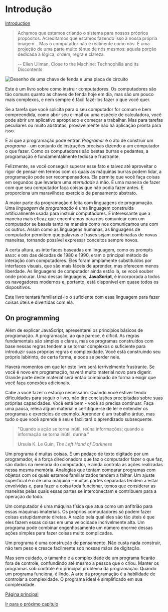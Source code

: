 # Introdução

[Introduction](https://eloquentjavascript.net/00_intro.html)

> Achamos que estamos criando o sistema para nossos próprios propósitos. Acreditamos que estamos fazendo isso à nossa própria imagem... Mas o computador não é realmente como nós. É uma projeção de uma parte muito tênue de nós mesmos: aquela porção dedicada à lógica, ordem, regra e clareza.
>
> -- Ellen Ullman, Close to the Machine: Technophilia and its Discontents

![Desenho de uma chave de fenda e uma placa de circuito](https://eloquentjavascript.net/img/chapter_picture_00.jpg)

Este é um livro sobre como instruir computadores. Os computadores são tão comuns quanto as chaves de fenda hoje em dia, mas são um pouco mais complexos, e nem sempre é fácil fazê-los fazer o que você quer.

Se a tarefa que você solicita para o seu computador for comum e bem compreendida, como abrir seu e-mail ou uma espécie de calculadora, você pode abrir um aplicativo apropriado e começar a trabalhar. Mas para tarefas peculiares ou muito abstratas, provavelmente não há aplicação pronta para isso.

É aí que a programação pode entrar. *Programar* é o ato de construir um *programa* - um conjunto de instruções precisas dizendo a um computador o que fazer. Como os computadores são bestas burras e pedantes, a programação é fundamentalmente tediosa e frustrante.

Felizmente, se você conseguir superar esse fato e talvez até aproveitar o rigor de pensar em termos com os quais as máquinas burras podem lidar, a programação pode ser recompensadora. Ela permite que você faça coisas em segundos que levariam uma *eternidade* à mão. É uma maneira de fazer com que seu computador faça coisas que não podia fazer antes. E proporciona um maravilhoso exercício de pensamento abstrato.

A maior parte da programação é feita com linguagens de programação. Uma *linguagem de programação* é uma linguagem construída artificialmente usada para instruir computadores. É interessante que a maneira mais eficaz que encontramos para nos comunicar com um computador se baseia tanto na maneira como nos comunicamos uns com os outros. Assim como as linguagens humanas, as linguagens de computador permitem que palavras e frases sejam combinadas de novas maneiras, tornando possível expressar conceitos sempre novos.

A certa altura, as interfaces baseadas em linguagem, como os prompts `BASIC` e `DOS` das décadas de 1980 e 1990, eram o principal método de interação com computadores. Eles foram amplamente substituídos por interfaces visuais, que são mais fáceis de aprender, mas oferecem menos liberdade. As linguagens de computador ainda estão lá, se você souber onde procurar. Uma dessas linguagens, **JavaScript**, é incorporada a todos os navegadores modernos e, portanto, está disponível em quase todos os dispositivos.

Este livro tentará familiarizá-lo o suficiente com essa linguagem para fazer coisas úteis e divertidas com ela.

## On programming

Além de explicar JavaScript, apresentarei os princípios básicos de programação. A programação, ao que parece, é difícil. As regras fundamentais são simples e claras, mas os programas construídos com base nessas regras tendem a se tornar complexos o suficiente para introduzir suas próprias regras e complexidade. Você está construindo seu próprio labirinto, de certa forma, e pode se perder nele.

Haverá momentos em que ler este livro será terrivelmente frustrante. Se você é novo em programação, haverá muito material novo para digerir. Grande parte deste material será então combinado de forma a exigir que você faça conexões adicionais.

Cabe a você fazer o esforço necessário. Quando você estiver tendo dificuldades para seguir o livro, não tire conclusões precipitadas sobre suas próprias capacidades. Você está bem - você só precisa continuar. Faça uma pausa, releia algum material e certifique-se de ler e entender os programas e exercícios de exemplo. Aprender é um trabalho árduo, mas tudo o que você aprende é seu e facilitará o aprendizado subsequente.

>"Quando a ação se torna inútil, reúna informações; quando a informação se torna inútil, durma."
>
> Ursula K. Le Guin, *The Left Hand of Darkness*

Um programa é muitas coisas. É um pedaço de texto digitado por um programador, é a força direcionadora que faz o computador fazer o que faz, são dados na memória do computador, e ainda controla as ações realizadas nessa mesma memória. Analogias que tentam comparar programas com objetos com os quais estamos familiarizados tendem a falhar. Um ajuste superficial é o de uma máquina – muitas partes separadas tendem a estar envolvidas e, para fazer a coisa toda funcionar, temos que considerar as maneiras pelas quais essas partes se interconectam e contribuem para a operação do todo.

Um computador é uma máquina física que atua como um anfitrião para essas máquinas imateriais. Os próprios computadores só podem fazer coisas estupidamente diretas. A razão pela qual eles são tão úteis é que eles fazem essas coisas em uma velocidade incrivelmente alta. Um programa pode combinar engenhosamente um número enorme dessas ações simples para fazer coisas muito complicadas.

Um programa é uma construção de pensamento. Não custa nada construir, não tem peso e cresce facilmente sob nossas mãos de digitação.

Mas sem cuidado, o tamanho e a complexidade de um programa ficarão fora de controle, confundindo até mesmo a pessoa que o criou. Manter os programas sob controle é o principal problema da programação. Quando um programa funciona, é lindo. A arte da programação é a habilidade de controlar a complexidade. O programa ideal é simplificado em sua complexidade.

[Página principal](https://github.com/gildoneto/estudando-javascript)

[Ir para o próximo capítulo](https://github.com/gildoneto/estudando-javascript/blob/main/eloquent-javascript-3rd-edition/01-chapter-1-values-types-operators.md)
